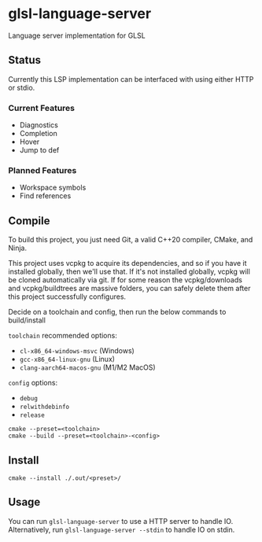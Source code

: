 # glsl-language-server
Language server implementation for GLSL

## Status
Currently this LSP implementation can be interfaced with using either HTTP or stdio.

### Current Features

- Diagnostics
- Completion
- Hover
- Jump to def

### Planned Features

- Workspace symbols
- Find references

## Compile

To build this project, you just need Git, a valid C++20 compiler, CMake, and Ninja.

This project uses vcpkg to acquire its dependencies, and so if you have it installed
globally, then we'll use that. If it's not installed globally, vcpkg will be cloned
automatically via git. If for some reason the vcpkg/downloads and vcpkg/buildtrees
are massive folders, you can safely delete them after this project successfully configures.

Decide on a toolchain and config, then run the below commands to build/install

`toolchain` recommended options:
 - `cl-x86_64-windows-msvc`  (Windows)
 - `gcc-x86_64-linux-gnu`    (Linux)
 - `clang-aarch64-macos-gnu` (M1/M2 MacOS)

`config` options:
 - `debug`
 - `relwithdebinfo`
 - `release`

```
cmake --preset=<toolchain>
cmake --build --preset=<toolchain>-<config>
```

## Install

```
cmake --install ./.out/<preset>/
```

## Usage

You can run `glsl-language-server` to use a HTTP server to handle IO. Alternatively, run
`glsl-language-server --stdin` to handle IO on stdin.
